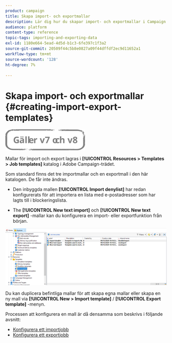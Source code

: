 ```yaml
---
product: campaign
title: Skapa import- och exportmallar
description: Lär dig hur du skapar import- och exportmallar i Campaign Classic.
audience: platform
content-type: reference
topic-tags: importing-and-exporting-data
exl-id: 1180e664-5ead-4d5d-b1c3-6fe397c1f3a2
source-git-commit: 20509f44c5b8e0827a09f44dffdf2ec9d11652a1
workflow-type: tm+mt
source-wordcount: '128'
ht-degree: 7%

---
```


# Skapa import- och exportmallar {#creating-import-export-templates}

![](../../assets/common.svg)

Mallar för import och export lagras i **[!UICONTROL Resources > Templates > Job templates]** katalog i Adobe Campaign-trädet.

Som standard finns det tre importmallar och en exportmall i den här katalogen. De får inte ändras.

* Den inbyggda mallen **[!UICONTROL Import denylist]** har redan konfigurerats för att importera en lista med e-postadresser som har lagts till i blockeringslista.

* The **[!UICONTROL New text import]** och **[!UICONTROL New text export]** -mallar kan du konfigurera en import- eller exportfunktion från början.

![](assets/s_ncs_user_export_wizard_template_create.png)

Du kan duplicera befintliga mallar för att skapa egna mallar eller skapa en ny mall via **[!UICONTROL New > Import template]** / **[!UICONTROL Export template]** -menyn.

Processen att konfigurera en mall är då densamma som beskrivs i följande avsnitt:

* [Konfigurera ett importjobb](../../platform/using/executing-import-jobs.md)
* [Konfigurera ett exportjobb](../../platform/using/executing-export-jobs.md)
